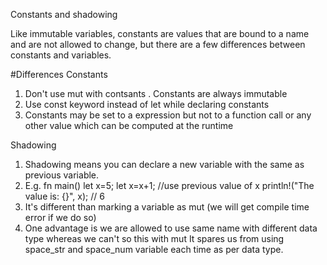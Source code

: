Constants and shadowing

Like immutable variables, constants are values that are bound to a name and are not allowed to change, but there are a few differences between constants and variables.

#Differences
Constants
1. Don't use mut with contsants . Constants are always immutable
2. Use const keyword instead of let while declaring constants
3. Constants may be set to a expression but not to a function call or any other value which can be computed at the runtime

Shadowing
1. Shadowing means you can declare a new variable with the same as previous variable.
2. E.g.   fn main()
              let x=5;
              let x=x+1;     //use previous value of x
              println!("The value is: {}", x);  // 6
3. It's different than marking a variable as mut (we will get compile time error if we do so)
4. One advantage is we are allowed to use same name with different data type whereas we can't so this with mut
It spares us from using space_str and space_num variable each time as per data type.
